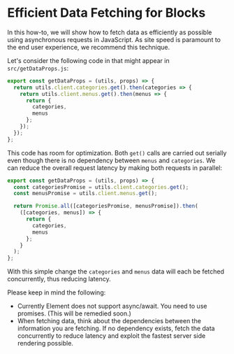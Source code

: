 # Efficient Data Fetching for Blocks

In this how-to, we will show how to fetch data as efficiently as possible using asynchronous requests in JavaScript. As site speed is paramount to the end user experience, we recommend this technique.

Let's consider the following code in that might appear in `src/getDataProps.js`:

```js
export const getDataProps = (utils, props) => {
  return utils.client.categories.get().then(categories => {
    return utils.client.menus.get().then(menus => {
      return {
        categories,
        menus
      };
    });
  });
};
```

This code has room for optimization. Both `get()` calls are carried out serially even though there is no dependency between `menus` and `categories`. We can reduce the overall request latency by making both requests in parallel:

```js
export const getDataProps = (utils, props) => {
  const categoriesPromise = utils.client.categories.get();
  const menusPromise = utils.client.menus.get();

  return Promise.all([categoriesPromise, menusPromise]).then(
    ([categories, menus]) => {
      return {
        categories,
        menus
      };
    }
  );
};
```

With this simple change the `categories` and `menus` data will each be fetched concurrently, thus reducing latency.

Please keep in mind the following:

* Currently Element does not support async/await. You need to use promises. (This will be remedied soon.)
* When fetching data, think about the dependencies between the information you are fetching. If no
  dependency exists, fetch the data concurrently to reduce latency and exploit the fastest server side
  rendering possible.
